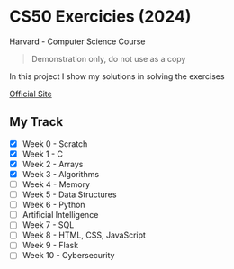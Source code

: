 # CS50 Exercicies (2024)

Harvard - Computer Science Course

> Demonstration only, do not use as a copy

In this project I show my solutions
in solving the exercises

[Official Site](https://cs50.harvard.edu/x/2024)

## My Track

- [x] Week 0 - Scratch
- [x] Week 1 - C
- [x] Week 2 - Arrays
- [x] Week 3 - Algorithms
- [ ] Week 4 - Memory
- [ ] Week 5 - Data Structures
- [ ] Week 6 - Python
- [ ] Artificial Intelligence
- [ ] Week 7 - SQL
- [ ] Week 8 - HTML, CSS, JavaScript
- [ ] Week 9 - Flask
- [ ] Week 10 - Cybersecurity
